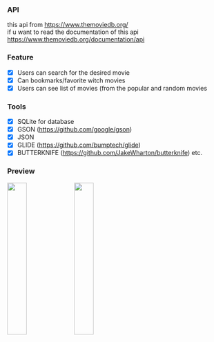 ### API
   this api from https://www.themoviedb.org/ <br>
   if u want to read the documentation of this api https://www.themoviedb.org/documentation/api
 
### Feature
   - [x] Users can search for the desired movie
   - [x] Can bookmarks/favorite witch movies
   - [x] Users can see list of movies (from the popular and random movies
   
### Tools
   - [x] SQLite for database
   - [x] GSON (https://github.com/google/gson)
   - [x] JSON
   - [x] GLIDE (https://github.com/bumptech/glide)
   - [x] BUTTERKNIFE (https://github.com/JakeWharton/butterknife)
   etc.

### Preview
<img src="https://user-images.githubusercontent.com/40884680/65598114-e5976880-dfc4-11e9-883e-0f771b0a3db5.jpg" width=30%>   <img src="https://user-images.githubusercontent.com/40884680/65598515-d1a03680-dfc5-11e9-8681-ae0bfb529158.jpg" width=30%>

